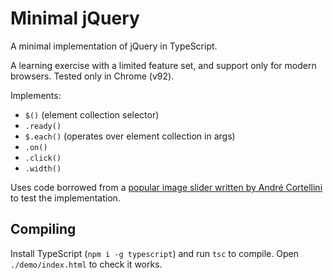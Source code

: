 # Minimal jQuery

A minimal implementation of jQuery in TypeScript.

A learning exercise with a limited feature set, and support only for modern browsers. Tested only in Chrome (v92).

Implements:

- `$()` (element collection selector)
- `.ready()`
- `$.each()` (operates over element collection in args)
- `.on()`
- `.click()`
- `.width()`

Uses code borrowed from a [popular image slider written by André Cortellini](https://codepen.io/AndreCortellini/pen/kxwmj) to test the implementation.

## Compiling

Install TypeScript (`npm i -g typescript`) and run `tsc` to compile. Open `./demo/index.html` to check it works.
